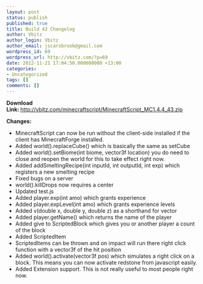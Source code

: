 ```yaml
---
layout: post
status: publish
published: true
title: Build 43 Changelog
author: Vbitz
author_login: Vbitz
author_email: jscarsbrook@gmail.com
wordpress_id: 69
wordpress_url: http://vbitz.com/?p=69
date: 2012-11-21 17:04:50.000000000 +13:00
categories:
- Uncategorized
tags: []
comments: []
---
```

<strong>Download Link: </strong><a title="http://vbitz.com/minecraftscript/MinecraftScript_MC1.4.4_43.zip" href="http://vbitz.com/minecraftscript/MinecraftScript_MC1.4.4_43.zip">http://vbitz.com/minecraftscript/MinecraftScript_MC1.4.4_43.zip</a>

<strong>Changes:</strong>
<ul>
	<li>MinecraftScript can now be run without the client-side installed if the client has MinecraftForge installed.</li>
	<li>Added world().replaceCube() which is basically the same as setCube</li>
	<li>Added world().setBiome(int biome, vector3f location) you do need to close and reopen the world for this to take effect right now.</li>
	<li>Added addSmeltingRecipe(int inputId, int outputId, int exp) which registers a new smelting recipe</li>
	<li>Fixed bugs on a server</li>
	<li>world().killDrops now requires a center</li>
	<li>Updated test.js</li>
	<li>Added player.exp(int amo) which grants experience</li>
	<li>Added player.expLevel(int amo) which grants experience levels</li>
	<li>Added v(double x, double y, double z) as a shorthand for vector</li>
	<li>Added player.getName() which returns the name of the player</li>
	<li>Added give to ScriptedBlock which gives you or another player a count of the block</li>
	<li>Added ScriptedItem</li>
	<li>ScriptedItems can be thrown and on impact will run there right click function with a vector3f of the hit position</li>
	<li>Added world().activate(vector3f pos) which simulates a right click on a block. This means you can now activate redstone from javascript easily.</li>
	<li>Added Extension support. This is not really useful to most people right now.</li>
</ul>
